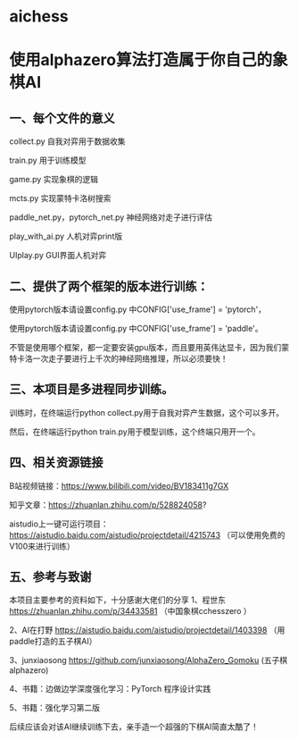 # aichess
# 使用alphazero算法打造属于你自己的象棋AI

## 一、每个文件的意义
collect.py      自我对弈用于数据收集

train.py    用于训练模型

game.py    实现象棋的逻辑

mcts.py    实现蒙特卡洛树搜索

paddle_net.py，pytorch_net.py   神经网络对走子进行评估

play_with_ai.py  人机对弈print版

UIplay.py   GUI界面人机对弈


## 二、提供了两个框架的版本进行训练：
使用pytorch版本请设置config.py 中CONFIG['use_frame'] = 'pytorch'，

使用pytorch版本请设置config.py 中CONFIG['use_frame'] = 'paddle'。

不管是使用哪个框架，都一定要安装gpu版本，而且要用英伟达显卡，因为我们蒙特卡洛一次走子要进行上千次的神经网络推理，所以必须要快！


## 三、本项目是多进程同步训练。
训练时，在终端运行python collect.py用于自我对弈产生数据，这个可以多开。

然后，在终端运行python train.py用于模型训练，这个终端只用开一个。

## 四、相关资源链接
B站视频链接：https://www.bilibili.com/video/BV183411g7GX

知乎文章：https://zhuanlan.zhihu.com/p/528824058?

aistudio上一键可运行项目：https://aistudio.baidu.com/aistudio/projectdetail/4215743 （可以使用免费的V100来进行训练）

## 五、参考与致谢
本项目主要参考的资料如下，十分感谢大佬们的分享
1、程世东 https://zhuanlan.zhihu.com/p/34433581 （中国象棋cchesszero ）

2、AI在打野 https://aistudio.baidu.com/aistudio/projectdetail/1403398 （用paddle打造的五子棋AI）

3、junxiaosong https://github.com/junxiaosong/AlphaZero_Gomoku (五子棋alphazero)

4、书籍：边做边学深度强化学习：PyTorch 程序设计实践

5、书籍：强化学习第二版

后续应该会对该AI继续训练下去，亲手造一个超强的下棋AI简直太酷了！
